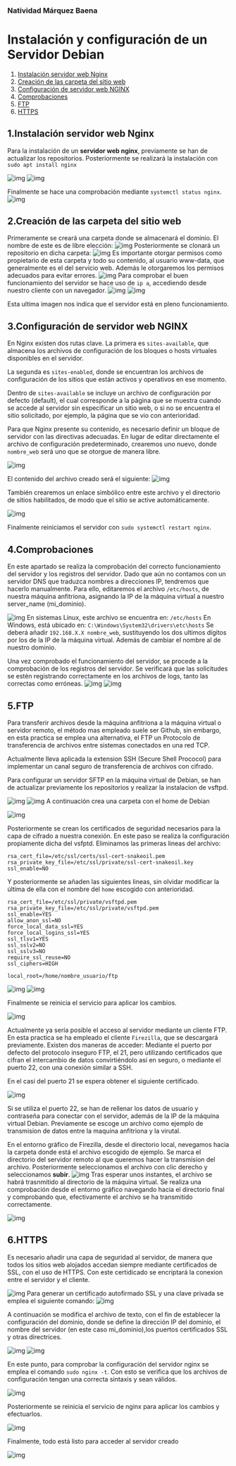 ### Natividad Márquez Baena

# Instalación y configuración de un Servidor Debian

 1. [Instalación servidor web Nginx](#1)
 2. [Creación de las carpeta del sitio web](#2)
 3. [Configuración de servidor web NGINX](#3)
 4. [Comprobaciones](#4)
 5. [FTP](#5)
 6. [HTTPS](#6)

<div id="1"></div>

## 1.Instalación servidor web Nginx

Para la instalación de un **servidor web nginx**, previamente se han de actualizar los repositorios. Posteriormente se realizará la instalación con `sudo apt install nginx`

![img](./assets/imagenes/1.png)
![img](./assets/imagenes/2.png)

Finalmente se hace una comprobación mediante `systemctl status nginx`.
![img](./assets/imagenes/3.png)

<div id="2"></div>

## 2.Creación de las carpeta del sitio web

Primeramente se creará una carpeta donde se almacenará el dominio. El nombre de este es de libre
elección:
![img](./assets/imagenes/4.png)
Posteriormente se clonará un repositorio en dicha carpeta:
![img](./assets/imagenes/7.png)
Es importante otorgar permisos como propietario de esta carpeta y todo su contenido, al usuario www-data, que generalmente es el del servicio web. Además le otorgaremos los permisos adecuados para evitar errores.
![img](./assets/imagenes/9.png)
Para comprobar el buen funcionamiento del servidor se hace uso de `ip a`, accediendo desde nuestro cliente
con un navegador.
![img](./assets/imagenes/antes%20del%2010.png)
![img](./assets/imagenes/10.png)

Esta ultima imagen nos indica que el servidor está en pleno funcionamiento.

<div id="3"></div>

## 3.Configuración de servidor web NGINX

En Nginx existen dos rutas clave. La primera es `sites-available`, que almacena los archivos de configuración de los bloques o hosts virtuales disponibles en el servidor. 

La segunda es `sites-enabled`, donde se encuentran los archivos de configuración de los sitios que están activos y operativos en ese momento.

Dentro de `sites-available` se incluye un archivo de configuración por defecto (default), el cual corresponde a la página que se muestra cuando se accede al servidor sin especificar un sitio web, o si no se encuentra el sitio solicitado, por ejemplo, la página que se vio con anterioridad.

Para que Nginx presente su contenido, es necesario definir un bloque de servidor con las directivas adecuadas. En lugar de editar directamente el archivo de configuración predeterminado, crearemos uno nuevo, donde `nombre_web` será uno que se otorgue de manera libre.

![img](./assets/imagenes/11.png)

El contenido del archivo creado será el siguiente:
![img](./assets/imagenes/12.png)

También crearemos un enlace simbólico entre este archivo y el directorio de sitios habilitados, de modo que el sitio se active automáticamente.

![img](./assets/imagenes/13.png)

Finalmente reiniciamos el servidor con `sudo systemctl restart nginx`.

<div id="4"></div>

## 4.Comprobaciones
En este apartado se realiza la comprobación del correcto funcionamiento del servidor y los registros del servidor. Dado que aún no contamos con un servidor DNS que traduzca nombres a direcciones IP, tendremos que hacerlo manualmente. Para ello, editaremos el archivo `/etc/hosts`, de nuestra máquina anfitriona, asignando la IP de la máquina virtual a nuestro server_name (mi_dominio).

![img](./assets/imagenes/15.png)
En sistemas Linux, este archivo se encuentra en: `/etc/hosts`
En Windows, está ubicado en: `C:\Windows\System32\drivers\etc\hosts`
Se deberá añadir `192.168.X.X nombre_web`, sustituyendo los dos ultimos dígitos por los de la IP de la máquina virtual. Además de cambiar el nombre al de nuestro dominio.

Una vez comprobado el funcionamiento del servidor, se procede a la comprobación de los registros del servidor. Se verificará que las solicitudes se estén registrando correctamente en los archivos de logs, tanto las correctas como erróneas.
![img](./assets/imagenes/16.png)
![img](./assets/imagenes/17.png)

<div id="5"></div>

## 5.FTP

Para transferir archivos desde la máquina anfitriona a la máquina virtual o servidor remoto, el método mas empleado suele ser Github, sin embargo, en esta practica se emplea una alternativa, el FTP un Protocolo de transferencia de archivos entre sistemas conectados en una red TCP.

Actualmente lleva aplicada la extension SSH (Secure Shell Prococol) para implementar un canal seguro de transferencia de archivos con cifrado.

Para configurar un servidor SFTP en la máquina virtual de Debian, se han de actualizar previamente los repositorios y realizar la instalacion de vsftpd.

![img](./assets/imagenes/18.png)
![img](./assets/imagenes/19.png)
A continuación crea una carpeta con el home de Debian

![img](./assets/imagenes/20.png)

Posteriormente se crean los certificados de seguridad necesarios para la capa de cifrado a nuestra conexión. En este paso se realiza la configuración propiamente dicha del vsfptd.
Eliminamos las primeras lineas del archivo:

```
rsa_cert_file=/etc/ssl/certs/ssl-cert-snakeoil.pem
rsa_private_key_file=/etc/ssl/private/ssl-cert-snakeoil.key
ssl_enable=NO
```
Y posteriormente se añaden las siguientes lineas, sin olvidar modificar la última de ella con el nombre del `home` escogido con anterioridad.

```
rsa_cert_file=/etc/ssl/private/vsftpd.pem
rsa_private_key_file=/etc/ssl/private/vsftpd.pem
ssl_enable=YES
allow_anon_ssl=NO
force_local_data_ssl=YES
force_local_logins_ssl=YES
ssl_tlsv1=YES
ssl_sslv2=NO
ssl_sslv3=NO
require_ssl_reuse=NO
ssl_ciphers=HIGH

local_root=/home/nombre_usuario/ftp
```

![img](./assets/imagenes/21.png)
![img](./assets/imagenes/23.png)

Finalmente se reinicia el servicio para aplicar los cambios.

![img](./assets/imagenes/24.png)

Actualmente ya sería posible el acceso al servidor mediante un cliente FTP. En esta practica se ha empleado el cliente `Firezilla`, que se descargará previamente.
Existen dos maneras de acceder:
Mediante el puerto por defecto del protocolo inseguro FTP, el 21, pero utilizando certificados que cifran el intercambio de datos convirtiéndolo así en seguro, o mediante el puerto 22, con una conexión similar a SSH.

En el casi del puerto 21 se espera obtener el siguiente certificado.

![img](./assets/imagenes/25.png)

Si se utiliza el puerto 22, se han de rellenar los datos de usuario y contraseña para conectar con el servidor, además de la IP de la máquina virtual Debian.
Previamente se escoge un archivo como ejemplo de transmision de datos entre la maquina anfitriona y la virutal.

En el entorno gráfico de Firezilla, desde el directorio local, nevegamos hacia la carpeta donde está el archivo escogido de ejemplo. Se marca el directorio del servidor remoto al que queremos hacer la transmision del archivo. Posteriormente seleccionamos el archivo con clic derecho y seleccionamos **subir**. 
![img](./assets/imagenes/26.png)
Tras esperar unos instantes, el archivo se habrá trasnmitido al directorio de la máquina virtual.
Se realiza una comprobación desde el entorno gráfico navegando hacia el directorio final y comprobando que, efectivamente el archivo se ha transmitido correctamente.

![img](./assets/imagenes/27.png)

<div id="6"></div>

## 6.HTTPS
Es necesario añadir una capa de seguridad al servidor, de manera que todos los sitios web alojados accedan siempre mediante certificados de SSL, con el uso de HTTPS. Con este certidicado se encriptará la conexion entre el servidor y el cliente.

![img](./assets/imagenes/28.png)
Para generar un certificado autofirmado SSL y una clave privada se emplea el siguiente comando:
![img](./assets/imagenes/29.png)

A continuación se modifica el archivo de texto, con el fin de establecer la configuración del dominio, donde se define la dirección IP del dominio, el nombre del servidor (en este caso mi_dominio),los puertos certificados SSL y otras directrices. 

![img](./assets/imagenes/30.png)
![img](./assets/imagenes/31.png)

En este punto, para comprobar la configuración del servidor nginx se emplea el comando `sudo nginx -t`. Con esto se verifica que los archivos de configuración tengan una correcta sintaxis y sean válidos.

![img](./assets/imagenes/32.png)

Posteriormente se reinicia el servicio de nginx para aplicar los cambios y efectuarlos.

![img](./assets/imagenes/33.png)

Finalmente, todo está listo para acceder al servidor creado

![img](./assets/imagenes/35.png)






















